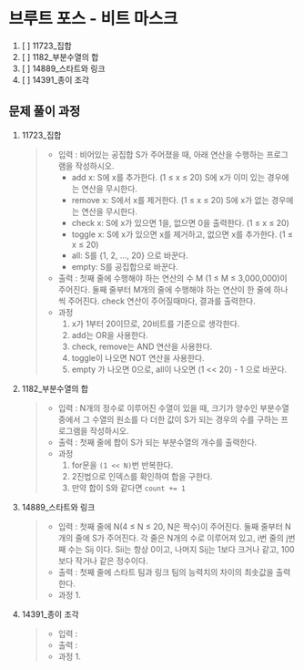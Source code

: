 # 브루트 포스 - 비트 마스크

1. [ ] 11723_집합
2. [ ] 1182_부분수열의 합
3. [ ] 14889_스타트와 링크
4. [ ] 14391_종이 조각

## 문제 풀이 과정

1. 11723_집합

    > - 입력 : 비어있는 공집합 S가 주어졌을 때, 아래 연산을 수행하는 프로그램을 작성하시오.
    >   - add x: S에 x를 추가한다. (1 ≤ x ≤ 20) S에 x가 이미 있는 경우에는 연산을 무시한다.
    >   - remove x: S에서 x를 제거한다. (1 ≤ x ≤ 20) S에 x가 없는 경우에는 연산을 무시한다.
    >   - check x: S에 x가 있으면 1을, 없으면 0을 출력한다. (1 ≤ x ≤ 20)
    >   - toggle x: S에 x가 있으면 x를 제거하고, 없으면 x를 추가한다. (1 ≤ x ≤ 20)
    >   - all: S를 {1, 2, ..., 20} 으로 바꾼다.
    >   - empty: S를 공집합으로 바꾼다.
    > - 출력 : 첫째 줄에 수행해야 하는 연산의 수 M (1 ≤ M ≤ 3,000,000)이 주어진다.
    >   둘째 줄부터 M개의 줄에 수행해야 하는 연산이 한 줄에 하나씩 주어진다.
    >   check 연산이 주어질때마다, 결과를 출력한다.
    > - 과정
    >   1. x가 1부터 20이므로, 20비트를 기준으로 생각한다.
    >   2. add는 OR을 사용한다.
    >   3. check, remove는 AND 연산을 사용한다.
    >   4. toggle이 나오면 NOT 연산을 사용한다.
    >   5. empty 가 나오면 0으로, all이 나오면 (1 << 20) - 1 으로 바꾼다.

2. 1182_부분수열의 합

    > - 입력 : N개의 정수로 이루어진 수열이 있을 때, 크기가 양수인 부분수열 중에서 그 수열의 원소를 다 더한 값이 S가 되는 경우의 수를 구하는 프로그램을 작성하시오.
    > - 출력 : 첫째 줄에 합이 S가 되는 부분수열의 개수를 출력한다.
    > - 과정
    >   1. for문을 `(1 << N)`번 반복한다.
    >   2. 2진법으로 인덱스를 확인하여 합을 구한다.
    >   3. 만약 합이 S와 같다면 `count += 1`

3. 14889_스타트와 링크

    > - 입력 : 첫째 줄에 N(4 ≤ N ≤ 20, N은 짝수)이 주어진다. 둘째 줄부터 N개의 줄에 S가 주어진다.
    >   각 줄은 N개의 수로 이루어져 있고, i번 줄의 j번째 수는 Sij 이다. Sii는 항상 0이고, 나머지 Sij는 1보다 크거나 같고, 100보다 작거나 같은 정수이다.
    > - 출력 : 첫째 줄에 스타트 팀과 링크 팀의 능력치의 차이의 최솟값을 출력한다.
    > - 과정
    >   1. 

4. 14391_종이 조각

    > - 입력 :
    > - 출력 : 
    > - 과정
    >   1. 